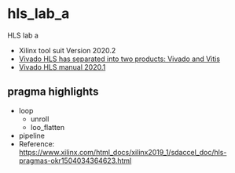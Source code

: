 # hls_lab_a
HLS lab a 

* Xilinx tool suit Version 2020.2
* [Vivado HLS has separated into two products: Vivado and Vitis](https://support.xilinx.com/s/question/0D52E00006lKUo6SAG/i-installed-vivado-20211-but-in-the-installed-software-vitis-hls-is-present-and-not-vivado-hls-why-is-vivado-hls-removed-is-vitis-hls-better-than-vivado-hls?language=en_US)
* [Vivado HLS manual 2020.1](https://www.xilinx.com/support/documentation/sw_manuals/xilinx2020_1/ug871-vivado-high-level-synthesis-tutorial.pdf)

## pragma highlights
* loop
  * unroll
  * loo_flatten
* pipeline 
* Reference: https://www.xilinx.com/html_docs/xilinx2019_1/sdaccel_doc/hls-pragmas-okr1504034364623.html 

